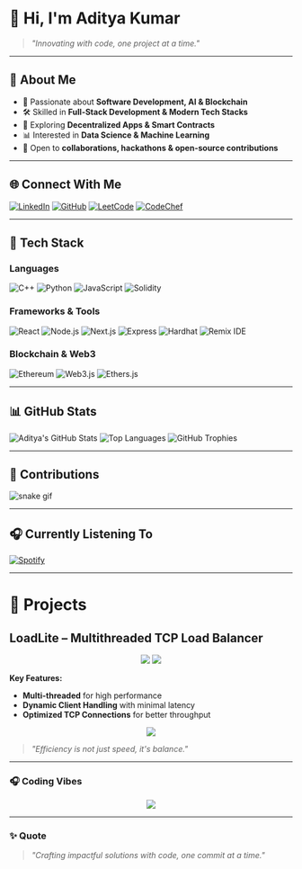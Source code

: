 # 👋 Hi, I'm Aditya Kumar  

> *"Innovating with code, one project at a time."*  

---

## 🌟 About Me
- 🌱 Passionate about **Software Development, AI & Blockchain**  
- 🛠️ Skilled in **Full-Stack Development & Modern Tech Stacks**  
- 🔗 Exploring **Decentralized Apps & Smart Contracts**  
- 📊 Interested in **Data Science & Machine Learning**  
- 🤝 Open to **collaborations, hackathons & open-source contributions**  

---

## 🌐 Connect With Me
[![LinkedIn](https://img.shields.io/badge/LinkedIn-0077B5?style=for-the-badge&logo=linkedin&logoColor=white)](https://linkedin.com/in/adicrzz)
[![GitHub](https://img.shields.io/badge/GitHub-000000?style=for-the-badge&logo=github&logoColor=white)](https://github.com/adityakumar027)
[![LeetCode](https://img.shields.io/badge/LeetCode-FFA116?style=for-the-badge&logo=leetcode&logoColor=white)](https://leetcode.com/u/aditya_x1x/)
[![CodeChef](https://img.shields.io/badge/CodeChef-5B4638?style=for-the-badge&logo=codechef&logoColor=white)](https://www.codechef.com/users/aditya_x1x)

---

## 🚀 Tech Stack

### Languages
![C++](https://img.shields.io/badge/C++-00599C?style=for-the-badge&logo=c%2B%2B&logoColor=white)
![Python](https://img.shields.io/badge/Python-3776AB?style=for-the-badge&logo=python&logoColor=white)
![JavaScript](https://img.shields.io/badge/JavaScript-F7DF1E?style=for-the-badge&logo=javascript&logoColor=black)
![Solidity](https://img.shields.io/badge/Solidity-363636?style=for-the-badge&logo=solidity&logoColor=white)

### Frameworks & Tools
![React](https://img.shields.io/badge/React-61DAFB?style=for-the-badge&logo=react&logoColor=black)
![Node.js](https://img.shields.io/badge/Node.js-339933?style=for-the-badge&logo=node.js&logoColor=white)
![Next.js](https://img.shields.io/badge/Next.js-000000?style=for-the-badge&logo=next.js&logoColor=white)
![Express](https://img.shields.io/badge/Express-000000?style=for-the-badge&logo=express&logoColor=white)
![Hardhat](https://img.shields.io/badge/Hardhat-FCC624?style=for-the-badge&logo=ethereum&logoColor=black)
![Remix IDE](https://img.shields.io/badge/Remix-282C34?style=for-the-badge&logo=ethereum&logoColor=white)

### Blockchain & Web3
![Ethereum](https://img.shields.io/badge/Ethereum-3C3C3D?style=for-the-badge&logo=ethereum&logoColor=white)
![Web3.js](https://img.shields.io/badge/Web3.js-F16822?style=for-the-badge&logo=javascript&logoColor=white)
![Ethers.js](https://img.shields.io/badge/Ethers.js-1C1C1C?style=for-the-badge&logo=ethereum&logoColor=white)

---

## 📊 GitHub Stats
![Aditya's GitHub Stats](https://github-readme-stats.vercel.app/api?username=adityakumar027&show_icons=true&theme=radical)
![Top Languages](https://github-readme-stats.vercel.app/api/top-langs/?username=adityakumar027&layout=compact&theme=radical)
![GitHub Trophies](https://github-profile-trophy.vercel.app/?username=adityakumar027&theme=radical&margin-w=15&margin-h=15)

---

## 🐍 Contributions
![snake gif](https://github.com/adityakumar027/adityakumar027/blob/output/github-contribution-grid-snake.svg)

---

## 🎧 Currently Listening To
[![Spotify](https://novatorem-livid-five.vercel.app/api/spotify)](https://open.spotify.com/user/)

---

# 🚀 Projects

## LoadLite – Multithreaded TCP Load Balancer
<p align="center">
  <img src="https://img.shields.io/badge/C++-17-blue.svg?style=for-the-badge"/>
  <img src="https://img.shields.io/badge/License-MIT-green.svg?style=for-the-badge"/>
</p>

**Key Features:**
- **Multi-threaded** for high performance  
- **Dynamic Client Handling** with minimal latency  
- **Optimized TCP Connections** for better throughput  

<p align="center">
  <img src="https://github-readme-stats.vercel.app/api/pin/?username=adityakumar027&repo=LoadLite&theme=radical&hide_border=true" />
</p>

> *"Efficiency is not just speed, it's balance."*

---

### 🎧 Coding Vibes
<p align="center">
  <a href="https://open.spotify.com/playlist/37i9dQZF1DXcBWIGoYBM5M">
    <img src="https://img.shields.io/badge/Spotify-Now%20Playing-green?style=for-the-badge&logo=spotify"/>
  </a>
</p>

---

### ✨ Quote
> _"Crafting impactful solutions with code, one commit at a time."_
